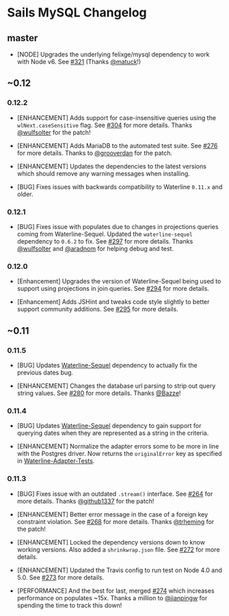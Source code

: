 # Sails MySQL Changelog

## master

* [NODE] Upgrades the underlying felixge/mysql dependency to work with Node v6.  See [#321](https://github.com/balderdashy/sails-mysql/issues/321)  (Thanks [@matuck](http://github.com/matuck)!)

## ~0.12

### 0.12.2

* [ENHANCEMENT] Adds support for case-insensitive queries using the `wlNext.caseSensitive` flag. See [#304](https://github.com/balderdashy/sails-mysql/pull/304) for more details. Thanks [@wulfsolter](https://github.com/wulfsolter) for the patch!

* [ENHANCEMENT] Adds MariaDB to the automated test suite. See [#276](https://github.com/balderdashy/sails-mysql/pull/276) for more details. Thanks to [@grooverdan](https://github.com/grooverdan) for the patch.

* [ENHANCEMENT] Updates the dependencies to the latest versions which should remove any warning messages when installing.

* [BUG] Fixes issues with backwards compatibility to Waterline `0.11.x` and older.

### 0.12.1

* [BUG] Fixes issue with populates due to changes in projections queries coming from Waterline-Sequel. Updated the `waterline-sequel` dependency to `0.6.2` to fix. See [#297](https://github.com/balderdashy/sails-mysql/issues/297) for more details. Thanks [@wulfsolter](https://github.com/wulfsolter) and [@aradnom](https://github.com/aradnom) for helping debug and test.

### 0.12.0

* [Enhancement] Upgrades the version of Waterline-Sequel being used to support using projections in join queries. See [#294](https://github.com/balderdashy/sails-mysql/pull/294) for more details.

* [Enhancement] Adds JSHint and tweaks code style slightly to better support community additions. See [#295](https://github.com/balderdashy/sails-mysql/pull/295) for more details.

## ~0.11


### 0.11.5

* [BUG] Updates [Waterline-Sequel](https://github.com/balderdashy/waterline-sequel) dependency to actually fix the previous dates bug.

* [ENHANCEMENT] Changes the database url parsing to strip out query string values. See [#280](https://github.com/balderdashy/sails-mysql/pull/280) for more details. Thanks [@Bazze](https://github.com/Bazze)!

### 0.11.4

* [BUG] Updates [Waterline-Sequel](https://github.com/balderdashy/waterline-sequel) dependency to gain support for querying dates when they are represented as a string in the criteria.

* [ENHANCEMENT] Normalize the adapter errors some to be more in line with the Postgres driver. Now returns the `originalError` key as specified in [Waterline-Adapter-Tests](https://github.com/balderdashy/waterline-adapter-tests/pull/89).

### 0.11.3

* [BUG] Fixes issue with an outdated `.stream()` interface. See [#264](https://github.com/balderdashy/sails-mysql/pull/264) for more details. Thanks [@github1337](https://github.com/github1337) for the patch!

* [ENHANCEMENT] Better error message in the case of a foreign key constraint violation. See [#268](https://github.com/balderdashy/sails-mysql/pull/268) for more details. Thanks [@trheming](https://github.com/trheming) for the patch!

* [ENHANCEMENT] Locked the dependency versions down to know working versions. Also added a `shrinkwrap.json` file. See [#272](https://github.com/balderdashy/sails-mysql/pull/272) for more details.

* [ENHANCEMENT] Updated the Travis config to run test on Node 4.0 and 5.0. See [#273](https://github.com/balderdashy/sails-mysql/pull/273) for more details.

* [PERFORMANCE] And the best for last, merged [#274](https://github.com/balderdashy/sails-mysql/pull/274) which increases performance on populates ~15x. Thanks a million to [@jianpingw](https://github.com/jianpingw) for spending the time to track this down!
